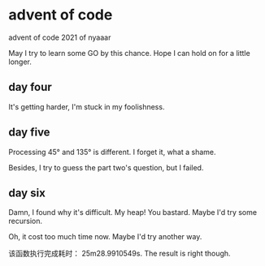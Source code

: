 # advent of code

advent of code 2021 of nyaaar

May I try to learn some GO by this chance. Hope I can hold on for a little longer.

## day four

It's getting harder, I'm stuck in my foolishness.

## day five

Processing 45° and 135° is different. I forget it, what a shame.

Besides, I try to guess the part two's question, but I failed.

## day six

Damn, I found why it's difficult. My heap! You bastard. Maybe I'd try some recursion.

Oh, it cost too much time now. Maybe I'd try another way. 

该函数执行完成耗时： 25m28.9910549s. The result is right though. 